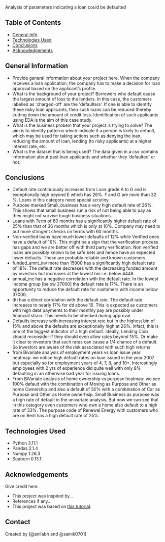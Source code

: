 Analysis of parameters indicating a loan could be defaulted


## Table of Contents
* [General Info](#general-information)
* [Technologies Used](#technologies-used)
* [Conclusions](#conclusions)
* [Acknowledgements](#acknowledgements)

<!-- You can include any other section that is pertinent to your problem -->

## General Information
- Provide general information about your project here.
When the company receives a loan application, the company has to make a decision for loan approval based on the applicant’s profile. 
- What is the background of your project?
Borrowers who default cause the largest amount of loss to the lenders. In this case, the customers labelled as 'charged-off' are the 'defaulters'. 
If one is able to identify these risky loan applicants, then such loans can be reduced thereby cutting down the amount of credit loss. Identification of such applicants using EDA is the aim of this case study.
- What is the business probem that your project is trying to solve?
The aim is to identify patterns which indicate if a person is likely to default, which may be used for taking actions such as denying the loan, reducing the amount of loan, lending (to risky applicants) at a higher interest rate, etc.
- What is the dataset that is being used?
The data given in a csv contains information about past loan applicants and whether they ‘defaulted’ or not. 

<!-- You don't have to answer all the questions - just the ones relevant to your project. -->

## Conclusions
- Default rate continuously increases from Loan grade A to G and is exceptionally high beyond E which has 26%. F and G are more than 32 %. Loans in this category need special scrutiny.
- Purpose marked Small_business has a very high default rate of 26%. This shows that small business run a risk of not being able to pay as they might not survive tough business situations.
- Loans with Term of 60 months has a significantly higher default rate of 25% than that of 36 months which is only at 10%. Company may need to put more stringent checks on terms with 60 months.
-  Non-verified loans have much lower defaults of 12% while Verified ones have a default of 16%. This might be a sign that the verification process has gaps and we are better off with third party verification. Non verified loans are possibly known to be safe bets and hence have an expected lower defaults. These are probably reliable and known customers.
 - funded_amnt_inv more than 15000 has a significantly high default rate of 18%.
The default rate decreases with the decreasing funded amount by investors but increases at the lowest bin i.e. below 4448.
- annual_inc has a negative correlation with the default rate. In the lowest income group [below 37000] the default rate is 17%. There is an opportunity to reduce the default rate for customers with income below 37000.
- dti has a direct correlation with the default rate. The default rate increases to nearly 17% for dti above 19. This is expected as customers with high debt payments to their monthly pay are possibly under financial strain. This needs to be checked during approval.
- Defaults increase with increasing interest rate but in the highest bin of 15% and above the defaults are exceptionally high at 26%. Infact, this is one of the biggest indicator of a high default. Ideally, Lending Club should reconsider if they should even allow rates beyond 15%. Or make it clear to investors that such rates can cause a 1/4 chance of a default. So investors are aware of the risk associated with such high returns
- from Bivariate analysis of employment years vs loan issue year heatmap: we notice high default rates on loan issued in the year 2007 but especially so for employment years of 4, 7, 8, and 10+. Interestingly employees with 2 yrs of experience did quite well with only 8% defaulting in an otherwise bad year for issuing loans.
- From BiVariate analysis of home ownership vs purpose heatmap: we see 100% default with the combination of Moving as Purpose and Other as home Ownership and also a default of 50% with
 a combination of Car as Purpose and Other as Home ownerhsip. Small Business as purpose was a high rate of default in the univariate analysis. But now we can see that in this category even customers who own a home also default to a high rate of 33%. The purpose code of Renewal Energy with customers who are on Rent has a high default rate of 25%.
<!-- You don't have to answer all the questions - just the ones relevant to your project. -->


## Technologies Used
- Python 3.11.1
- Pandas 2.1.4
- Numpy 1.26.3 
- Seaborn 0.13.1

<!-- As the libraries versions keep on changing, it is recommended to mention the version of library used in this project -->

## Acknowledgements
Give credit here.
- This project was inspired by...
- References if any...
- This project was based on [this tutorial](https://www.example.com).


## Contact
Created by [@anilabh and @samik0701]


<!-- Optional -->
<!-- ## License -->
<!-- This project is open source and available under the [... License](). -->

<!-- You don't have to include all sections - just the one's relevant to your project -->